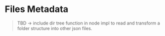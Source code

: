 # Files Metadata

> TBD -> include dir tree function in node impl to read and transform a folder
> structure into other json files.
